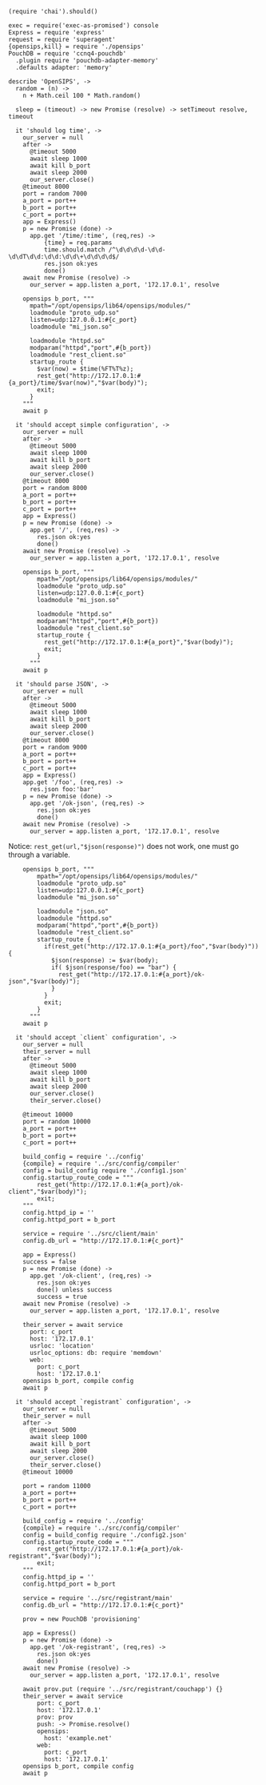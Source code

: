     (require 'chai').should()

    exec = require('exec-as-promised') console
    Express = require 'express'
    request = require 'superagent'
    {opensips,kill} = require './opensips'
    PouchDB = require 'ccnq4-pouchdb'
      .plugin require 'pouchdb-adapter-memory'
      .defaults adapter: 'memory'

    describe 'OpenSIPS', ->
      random = (n) ->
        n + Math.ceil 100 * Math.random()

      sleep = (timeout) -> new Promise (resolve) -> setTimeout resolve, timeout

      it 'should log time', ->
        our_server = null
        after ->
          @timeout 5000
          await sleep 1000
          await kill b_port
          await sleep 2000
          our_server.close()
        @timeout 8000
        port = random 7000
        a_port = port++
        b_port = port++
        c_port = port++
        app = Express()
        p = new Promise (done) ->
          app.get '/time/:time', (req,res) ->
              {time} = req.params
              time.should.match /^\d\d\d\d-\d\d-\d\dT\d\d:\d\d:\d\d\+\d\d\d\d$/
              res.json ok:yes
              done()
        await new Promise (resolve) ->
          our_server = app.listen a_port, '172.17.0.1', resolve

        opensips b_port, """
          mpath="/opt/opensips/lib64/opensips/modules/"
          loadmodule "proto_udp.so"
          listen=udp:127.0.0.1:#{c_port}
          loadmodule "mi_json.so"

          loadmodule "httpd.so"
          modparam("httpd","port",#{b_port})
          loadmodule "rest_client.so"
          startup_route {
            $var(now) = $time(%FT%T%z);
            rest_get("http://172.17.0.1:#{a_port}/time/$var(now)","$var(body)");
            exit;
          }
        """
        await p

      it 'should accept simple configuration', ->
        our_server = null
        after ->
          @timeout 5000
          await sleep 1000
          await kill b_port
          await sleep 2000
          our_server.close()
        @timeout 8000
        port = random 8000
        a_port = port++
        b_port = port++
        c_port = port++
        app = Express()
        p = new Promise (done) ->
          app.get '/', (req,res) ->
            res.json ok:yes
            done()
        await new Promise (resolve) ->
          our_server = app.listen a_port, '172.17.0.1', resolve

        opensips b_port, """
            mpath="/opt/opensips/lib64/opensips/modules/"
            loadmodule "proto_udp.so"
            listen=udp:127.0.0.1:#{c_port}
            loadmodule "mi_json.so"

            loadmodule "httpd.so"
            modparam("httpd","port",#{b_port})
            loadmodule "rest_client.so"
            startup_route {
              rest_get("http://172.17.0.1:#{a_port}","$var(body)");
              exit;
            }
          """
        await p

      it 'should parse JSON', ->
        our_server = null
        after ->
          @timeout 5000
          await sleep 1000
          await kill b_port
          await sleep 2000
          our_server.close()
        @timeout 8000
        port = random 9000
        a_port = port++
        b_port = port++
        c_port = port++
        app = Express()
        app.get '/foo', (req,res) ->
          res.json foo:'bar'
        p = new Promise (done) ->
          app.get '/ok-json', (req,res) ->
            res.json ok:yes
            done()
        await new Promise (resolve) ->
          our_server = app.listen a_port, '172.17.0.1', resolve

Notice: `rest_get(url,"$json(response)")` does not work, one must go through a variable.

        opensips b_port, """
            mpath="/opt/opensips/lib64/opensips/modules/"
            loadmodule "proto_udp.so"
            listen=udp:127.0.0.1:#{c_port}
            loadmodule "mi_json.so"

            loadmodule "json.so"
            loadmodule "httpd.so"
            modparam("httpd","port",#{b_port})
            loadmodule "rest_client.so"
            startup_route {
              if(rest_get("http://172.17.0.1:#{a_port}/foo","$var(body)")) {
                $json(response) := $var(body);
                if( $json(response/foo) == "bar") {
                  rest_get("http://172.17.0.1:#{a_port}/ok-json","$var(body)");
                }
              }
              exit;
            }
          """
        await p

      it 'should accept `client` configuration', ->
        our_server = null
        their_server = null
        after ->
          @timeout 5000
          await sleep 1000
          await kill b_port
          await sleep 2000
          our_server.close()
          their_server.close()

        @timeout 10000
        port = random 10000
        a_port = port++
        b_port = port++
        c_port = port++

        build_config = require '../config'
        {compile} = require '../src/config/compiler'
        config = build_config require './config1.json'
        config.startup_route_code = """
            rest_get("http://172.17.0.1:#{a_port}/ok-client","$var(body)");
            exit;
        """
        config.httpd_ip = ''
        config.httpd_port = b_port

        service = require '../src/client/main'
        config.db_url = "http://172.17.0.1:#{c_port}"

        app = Express()
        success = false
        p = new Promise (done) ->
          app.get '/ok-client', (req,res) ->
            res.json ok:yes
            done() unless success
            success = true
        await new Promise (resolve) ->
          our_server = app.listen a_port, '172.17.0.1', resolve

        their_server = await service
          port: c_port
          host: '172.17.0.1'
          usrloc: 'location'
          usrloc_options: db: require 'memdown'
          web:
            port: c_port
            host: '172.17.0.1'
        opensips b_port, compile config
        await p

      it 'should accept `registrant` configuration', ->
        our_server = null
        their_server = null
        after ->
          @timeout 5000
          await sleep 1000
          await kill b_port
          await sleep 2000
          our_server.close()
          their_server.close()
        @timeout 10000

        port = random 11000
        a_port = port++
        b_port = port++
        c_port = port++

        build_config = require '../config'
        {compile} = require '../src/config/compiler'
        config = build_config require './config2.json'
        config.startup_route_code = """
            rest_get("http://172.17.0.1:#{a_port}/ok-registrant","$var(body)");
            exit;
        """
        config.httpd_ip = ''
        config.httpd_port = b_port

        service = require '../src/registrant/main'
        config.db_url = "http://172.17.0.1:#{c_port}"

        prov = new PouchDB 'provisioning'

        app = Express()
        p = new Promise (done) ->
          app.get '/ok-registrant', (req,res) ->
            res.json ok:yes
            done()
        await new Promise (resolve) ->
          our_server = app.listen a_port, '172.17.0.1', resolve

        await prov.put (require '../src/registrant/couchapp') {}
        their_server = await service
            port: c_port
            host: '172.17.0.1'
            prov: prov
            push: -> Promise.resolve()
            opensips:
              host: 'example.net'
            web:
              port: c_port
              host: '172.17.0.1'
        opensips b_port, compile config
        await p
